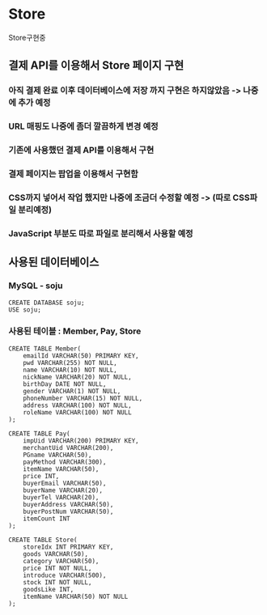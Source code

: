 # Store
Store구현중

## 결제 API를 이용해서 Store 페이지 구현
### 아직 결제 완료 이후 데이터베이스에 저장 까지 구현은 하지않았음 -> 나중에 추가 예정
### URL 매핑도 나중에 좀더 깔끔하게 변경 예정
### 기존에 사용했던 결제 API를 이용해서 구현
### 결제 페이지는 팝업을 이용해서 구현함
### CSS까지 넣어서 작업 했지만 나중에 조금더 수정할 예정 -> (따로 CSS파일 분리예정)
### JavaScript 부분도 따로 파일로 분리해서 사용할 예정

## 사용된 데이터베이스
### MySQL - soju

	CREATE DATABASE soju;
	USE soju;

### 사용된 테이블 : Member, Pay, Store
	
	CREATE TABLE Member(
		emailId VARCHAR(50) PRIMARY KEY,
		pwd VARCHAR(255) NOT NULL,
		name VARCHAR(10) NOT NULL,
		nickName VARCHAR(20) NOT NULL,
		birthDay DATE NOT NULL,
		gender VARCHAR(1) NOT NULL,
		phoneNumber VARCHAR(15) NOT NULL,
		address VARCHAR(100) NOT NULL,
		roleName VARCHAR(100) NOT NULL
	);
	
	CREATE TABLE Pay(
		impUid VARCHAR(200) PRIMARY KEY,
		merchantUid VARCHAR(200),
		PGname VARCHAR(50), 
		payMethod VARCHAR(300),
		itemName VARCHAR(50),
		price INT,
		buyerEmail VARCHAR(50),
		buyerName VARCHAR(20),
		buyerTel VARCHAR(20),
		buyerAddress VARCHAR(50),
		buyerPostNum VARCHAR(50),
		itemCount INT
	);
	
	CREATE TABLE Store(
		storeIdx INT PRIMARY KEY,
		goods VARCHAR(50),
		category VARCHAR(50),
		price INT NOT NULL,
		introduce VARCHAR(500),
		stock INT NOT NULL,
		goodsLike INT,
		itemName VARCHAR(50) NOT NULL
	);
	
